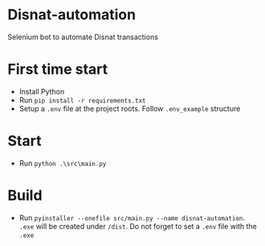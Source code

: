 # Disnat-automation
Selenium bot to automate Disnat transactions

# First time start
* Install Python
* Run `pip install -r requirements.txt`
* Setup a `.env` file at the project roots. Follow `.env_example` structure

# Start
* Run `python .\src\main.py`

# Build
* Run `pyinstaller --onefile src/main.py --name disnat-automation`.
`.exe` will be created under `/dist`. Do not forget to set a `.env` file with the `.exe`